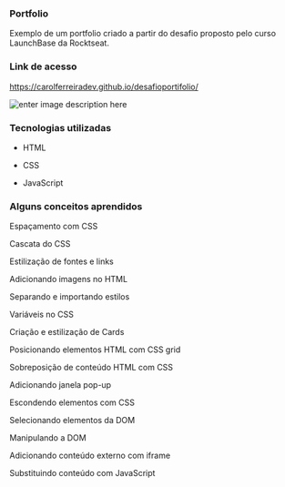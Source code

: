 ### Portfolio

Exemplo de um portfolio criado a partir do desafio proposto pelo curso LaunchBase da Rocktseat.

### Link de acesso
https://carolferreiradev.github.io/desafioportifolio/

![enter image description here](https://github.com/anacarolinaferreira/desafioportifolio/blob/master/img/20200630_190223.gif)

### Tecnologias utilizadas
  - HTML

  - CSS  

  - JavaScript

### Alguns conceitos aprendidos

Espaçamento com CSS

Cascata do CSS

Estilização de fontes e links

Adicionando imagens no HTML

Separando e importando estilos

Variáveis no CSS

Criação e estilização de Cards

Posicionando elementos HTML com CSS grid

Sobreposição de conteúdo HTML com CSS

Adicionando janela pop-up

Escondendo elementos com CSS

Selecionando elementos da DOM

Manipulando a DOM

Adicionando conteúdo externo com iframe

Substituindo conteúdo com JavaScript
